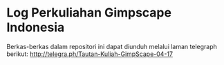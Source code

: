# Log Perkuliahan Gimpscape Indonesia
Berkas-berkas dalam repositori ini dapat diunduh melalui laman telegraph berikut:
http://telegra.ph/Tautan-Kuliah-GimpScape-04-17
